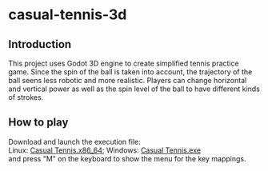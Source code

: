 # casual-tennis-3d
## Introduction
This project uses Godot 3D engine to create simplified tennis practice game. Since the spin of the ball is taken into account, the trajectory of the ball seens less robotic and more realistic. Players can change horizontal and vertical power as well as the spin level of the ball to have different kinds of strokes.
## How to play
Download and launch the execution file:  
Linux: [Casual Tennis.x86_64](https://github.com/danielliao66/casual-tennis-3d/raw/main/Casual%20Tennis.x86_64); 
Windows: [Casual Tennis.exe](https://github.com/danielliao66/casual-tennis-3d/raw/main/Casual%20Tennis.exe)  
and press "M" on the keyboard to show the menu for the key mappings.
